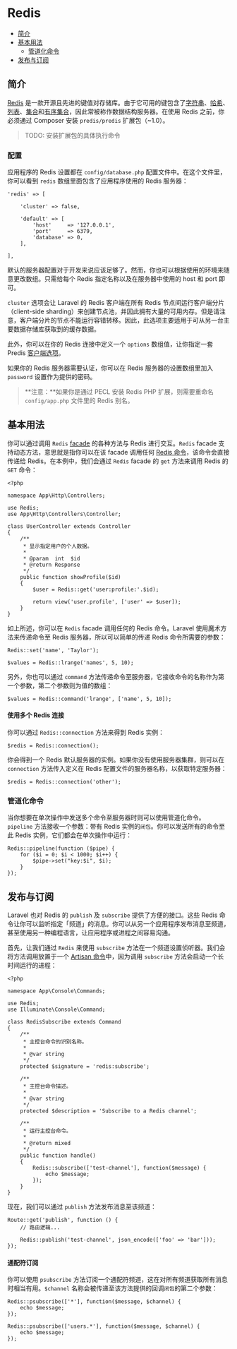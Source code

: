 # Redis

- [简介](#introduction)
- [基本用法](#basic-usage)
    - [管道化命令](#pipelining-commands)
- [发布与订阅](#pubsub)

<a name="introduction"></a>
## 简介

[Redis](http://redis.io) 是一款开源且先进的键值对存储库。由于它可用的键包含了[字符串](http://redis.io/topics/data-types#strings)、[哈希](http://redis.io/topics/data-types#hashes)、[列表](http://redis.io/topics/data-types#lists)、[集合](http://redis.io/topics/data-types#sets)和[有序集合](http://redis.io/topics/data-types#sorted-sets)，因此常被称作数据结构服务器。在使用 Redis 之前，你必须通过 Composer 安装 `predis/predis` 扩展包（~1.0）。

> TODO: 安装扩展包的具体执行命令

<a name="configuration"></a>
### 配置

应用程序的 Redis 设置都在 `config/database.php` 配置文件中。在这个文件里，你可以看到 `redis` 数组里面包含了应用程序使用的 Redis 服务器：

    'redis' => [

        'cluster' => false,

        'default' => [
            'host'     => '127.0.0.1',
            'port'     => 6379,
            'database' => 0,
        ],

    ],

默认的服务器配置对于开发来说应该足够了。然而，你也可以根据使用的环境来随意更改数组。只需给每个 Redis 指定名称以及在服务器中使用的 host 和 port 即可。

`cluster` 选项会让 Laravel 的 Redis 客户端在所有 Redis 节点间运行客户端分片（client-side sharding）来创建节点池，并因此拥有大量的可用内存。但是请注意，客户端分片的节点不能运行容错转移。因此，此选项主要适用于可从另一台主要数据存储库获取到的缓存数据。

此外，你可以在你的 Redis 连接中定义一个 `options` 数组值，让你指定一套 Predis [客户端选项](https://github.com/nrk/predis/wiki/Client-Options)。

如果你的 Redis 服务器需要认证，你可以在 Redis 服务器的设置数组里加入 `password` 设置作为提供的密码。

> **注意：**如果你是通过 PECL 安装 Redis PHP 扩展，则需要重命名 `config/app.php` 文件里的 Redis 别名。

<a name="basic-usage"></a>
## 基本用法

你可以通过调用 `Redis` [facade](/docs/{{version}}/facades) 的各种方法与 Redis 进行交互。`Redis` facade 支持动态方法，意思就是指你可以在该 facade 调用任何 [Redis 命令](http://redis.io/commands)，该命令会直接传递给 Redis。在本例中，我们会通过 `Redis` facade 的 `get` 方法来调用 Redis 的 `GET` 命令：

    <?php

    namespace App\Http\Controllers;

    use Redis;
    use App\Http\Controllers\Controller;

    class UserController extends Controller
    {
        /**
         * 显示指定用户的个人数据。
         *
         * @param  int  $id
         * @return Response
         */
        public function showProfile($id)
        {
            $user = Redis::get('user:profile:'.$id);

            return view('user.profile', ['user' => $user]);
        }
    }

如上所述，你可以在 `Redis` facade 调用任何的 Redis 命令。Laravel 使用魔术方法来传递命令至 Redis 服务器，所以可以简单的传递 Redis 命令所需要的参数：

    Redis::set('name', 'Taylor');

    $values = Redis::lrange('names', 5, 10);

另外，你也可以通过 `command` 方法传递命令至服务器，它接收命令的名称作为第一个参数，第二个参数则为值的数组：

    $values = Redis::command('lrange', ['name', 5, 10]);

#### 使用多个 Redis 连接

你可以通过 `Redis::connection` 方法来得到 Redis 实例：

    $redis = Redis::connection();

你会得到一个 Redis 默认服务器的实例。如果你没有使用服务器集群，则可以在 `connection` 方法传入定义在 Redis 配置文件的服务器名称，以获取特定服务器：

    $redis = Redis::connection('other');

<a name="pipelining-commands"></a>
### 管道化命令

当你想要在单次操作中发送多个命令至服务器时则可以使用管道化命令。`pipeline` 方法接收一个参数：带有 Redis 实例的`闭包`。你可以发送所有的命令至此 Redis 实例，它们都会在单次操作中运行：

    Redis::pipeline(function ($pipe) {
        for ($i = 0; $i < 1000; $i++) {
            $pipe->set("key:$i", $i);
        }
    });

<a name="pubsub"></a>
## 发布与订阅

Laravel 也对 Redis 的 `publish` 及 `subscribe` 提供了方便的接口。这些 Redis 命令让你可以监听指定「频道」的消息。你可以从另一个应用程序发布消息至频道，甚至使用另一种编程语言，让应用程序或进程之间容易沟通。

首先，让我们通过 `Redis` 来使用 `subscribe` 方法在一个频道设置侦听器。我们会将方法调用放置于一个 [Artisan 命令](/docs/{{version}}/artisan)中，因为调用 `subscribe` 方法会启动一个长时间运行的进程：

    <?php

    namespace App\Console\Commands;

    use Redis;
    use Illuminate\Console\Command;

    class RedisSubscribe extends Command
    {
        /**
         * 主控台命令的识别名称。
         *
         * @var string
         */
        protected $signature = 'redis:subscribe';

        /**
         * 主控台命令描述。
         *
         * @var string
         */
        protected $description = 'Subscribe to a Redis channel';

        /**
         * 运行主控台命令。
         *
         * @return mixed
         */
        public function handle()
        {
            Redis::subscribe(['test-channel'], function($message) {
                echo $message;
            });
        }
    }

现在，我们可以通过 `publish` 方法发布消息至该频道：

    Route::get('publish', function () {
        // 路由逻辑...

        Redis::publish('test-channel', json_encode(['foo' => 'bar']));
    });

#### 通配符订阅

你可以使用 `psubscribe` 方法订阅一个通配符频道，这在对所有频道获取所有消息时相当有用。`$channel` 名称会被传递至该方法提供的回调`闭包`的第二个参数：

    Redis::psubscribe(['*'], function($message, $channel) {
        echo $message;
    });

    Redis::psubscribe(['users.*'], function($message, $channel) {
        echo $message;
    });
